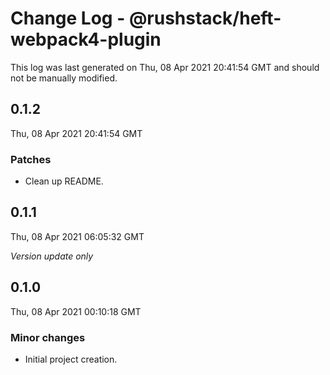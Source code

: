 # Change Log - @rushstack/heft-webpack4-plugin

This log was last generated on Thu, 08 Apr 2021 20:41:54 GMT and should not be manually modified.

## 0.1.2
Thu, 08 Apr 2021 20:41:54 GMT

### Patches

- Clean up README.

## 0.1.1
Thu, 08 Apr 2021 06:05:32 GMT

_Version update only_

## 0.1.0
Thu, 08 Apr 2021 00:10:18 GMT

### Minor changes

- Initial project creation.

